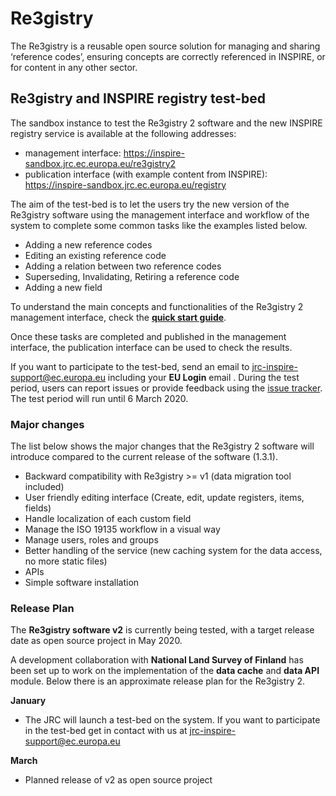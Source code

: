 # Re3gistry

The Re3gistry is a reusable open source solution for managing and sharing ‘reference codes’, ensuring concepts are correctly referenced in INSPIRE, or for content in any other sector.

## Re3gistry and INSPIRE registry test-bed

The sandbox instance to test the Re3gistry 2 software and the new INSPIRE registry service is available at the following addresses:

- management interface: https://inspire-sandbox.jrc.ec.europa.eu/re3gistry2
- publication interface (with example content from INSPIRE): https://inspire-sandbox.jrc.ec.europa.eu/registry

The aim of the test-bed is to let the users try the new version of the Re3gistry software using the management interface and workflow of the system to complete some common tasks like the examples listed below.
- Adding a new reference codes
- Editing an existing reference code
- Adding a relation between two reference codes
- Superseding, Invalidating, Retiring a reference code
- Adding a new field

To understand the main concepts and functionalities of the  Re3gistry 2 management interface, check the **[quick start guide](Quick-start-guide.md)**.

Once these tasks are completed and published in the management interface, the publication interface can be used to check the results.

If you want to participate to the test-bed, send an email to jrc-inspire-support@ec.europa.eu including your **EU Login** email .
During the test period, users can report issues or provide feedback using the [issue tracker](https://github.com/ec-jrc/re3gistry/issues).
The test period will run until 6 March 2020.

### Major changes

The list below shows the major changes that the Re3gistry 2 software will introduce compared to the current release of the software (1.3.1).
- Backward compatibility with Re3gistry >= v1 (data migration tool included)
- User friendly editing interface (Create, edit, update registers, items, fields)
- Handle localization of each custom field
- Manage the ISO 19135 workflow in a visual way
- Manage users, roles and groups
- Better handling of the service (new caching system for the data access, no more static files)
- APIs
- Simple software installation


### Release Plan

The **Re3gistry software v2** is currently being tested, with a target release date as open source project in May 2020.

A development collaboration with **National Land Survey of Finland** has been set up to work on the implementation of the **data cache** and **data API** module. Below there is an approximate release plan for the Re3gistry 2.

**January**

- The JRC will launch a test-bed on the system. If you want to participate in the test-bed get in contact with us at jrc-inspire-support@ec.europa.eu

**March**

- Planned release of v2 as open source project
